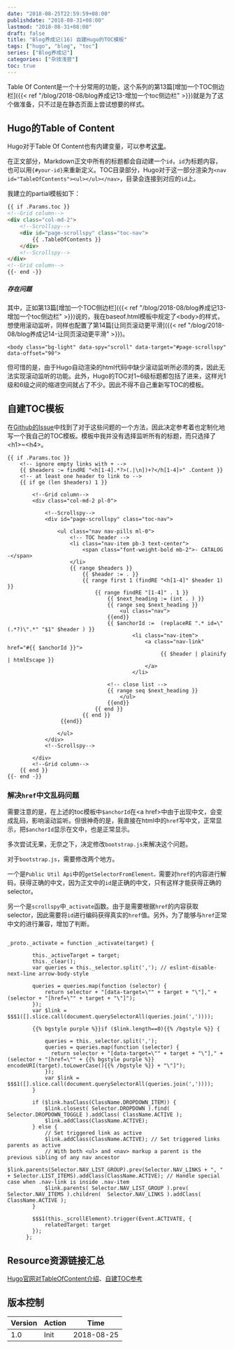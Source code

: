 ```yaml
---
date: "2018-08-25T22:59:59+08:00"
publishdate: "2018-08-31+08:00"
lastmod: "2018-08-31+08:00"
draft: false
title: "Blog养成记(16) 自建Hugo的TOC模板"
tags: ["hugo", "blog", "toc"]
series: ["Blog养成记"]
categories: ["杂技浅尝"]
toc: true
---
```


Table Of Content是一个十分常用的功能，这个系列的第13篇[增加一个TOC侧边栏]({{< ref "/blog/2018-08/blog养成记13-增加一个toc侧边栏" >}})就是为了这个做准备，只不过是在静态页面上尝试想要的样式。

## Hugo的Table of Content

Hugo对于Table Of Content也有内建变量，可以参考[这里](https://gohugo.io/content-management/toc/)。

在正文部分，Markdown正文中所有的标题都会自动建一个`id`，`id`为标题内容，也可以用`{#your-id}`来重新定义。TOC目录部分，Hugo对于这一部分渲染为`<nav id="TableOfContents"><ul></ul></nav>`，目录会连接到对应的`id`上。

我建立的partial模板如下：

```html
{{ if .Params.toc }}
<!--Grid column-->
<div class="col-md-2">
	<!--Scrollspy-->
	<div id="page-scrollspy" class="toc-nav">
		{{ .TableOfContents }}
	</div>
	<!--Scrollspy-->
</div>
<!--Grid column-->
{{- end -}}
```

##### 存在问题

其中，正如第13篇[增加一个TOC侧边栏]({{< ref "/blog/2018-08/blog养成记13-增加一个toc侧边栏" >}})说的，我在baseof.html模板中规定了\<body\>的样式，想使用滚动监听，同样也配置了第14篇[让同页滚动更平滑]({{< ref "/blog/2018-08/blog养成记14-让同页滚动更平滑" >}})。

```
<body class="bg-light" data-spy="scroll" data-target="#page-scrollspy" data-offset="90">
```

但可惜的是，由于Hugo自动渲染的html代码中缺少滚动监听所必须的类，因此无法实现滚动监听的功能。此外，Hugo的TOC对1~6级标题都包括了进来，这样光1级和6级之间的缩进空间就占了不少。因此不得不自己重新写TOC的模板。

## 自建TOC模板

在[Github的Issue](https://github.com/gohugoio/hugo/issues/1778)中找到了对于这些问题的一个方法，因此决定参考着也定制化地写一个我自己的TOC模板。模板中我并没有选择监听所有的标题，而只选择了\<h1\>~\<h4\>。

```
{{ if .Params.toc }}
	<!-- ignore empty links with + -->
	{{ $headers := findRE "<h[1-4].*?>(.|\n])+?</h[1-4]>" .Content }}
	<!-- at least one header to link to -->
	{{ if ge (len $headers) 1 }}

		<!--Grid column-->
		<div class="col-md-2 pl-0">

			<!--Scrollspy-->
			<div id="page-scrollspy" class="toc-nav">
				
				<ul class="nav nav-pills ml-0">
					<!-- TOC header -->
					<li class="nav-item pb-3 text-center">
						<span class="font-weight-bold mb-2">- CATALOG -</span>
					</li>
					{{ range $headers }}
						{{ $header := . }}
						{{ range first 1 (findRE "<h[1-4]" $header 1) }}
							{{ range findRE "[1-4]" . 1 }}
								{{ $next_heading := (int . ) }}
								{{ range seq $next_heading }}
									<ul class="nav">
								{{end}}
								{{ $anchorId :=  (replaceRE ".* id=\"(.*?)\".*" "$1" $header ) }}
										<li class="nav-item">
						 					<a class="nav-link" href="#{{ $anchorId }}">
												 {{ $header | plainify | htmlEscape }}
											</a>
										</li>
						 
								<!-- close list -->
								{{ range seq $next_heading }}
									</ul>
								{{end}}
							{{ end }}
						{{ end }}
				 {{end}}

				</ul>
			</div>
			<!--Scrollspy-->

		</div>
		<!--Grid column-->
	{{ end }}
{{- end -}}
```

### 解决`href`中文乱码问题

需要注意的是，在上述的toc模板中`$anchorId`在\<a href\>中由于出现中文，会变成乱码，影响滚动监听。但很神奇的是，我直接在html中的`href`写中文，正常显示，把`$anchorId`显示在文中，也是正常显示。

多次尝试无果，无奈之下，决定修改`bootstrap.js`来解决这个问题。

对于`bootstrap.js`，需要修改两个地方。

一个是`Public Util Api`中的`getSelectorFromElement。`需要对`href`的内容进行解码，获得正确的中文，因为正文中的`id`是正确的中文，只有这样才能获得正确的selector。

另一个是`scrollspy`中`_activate`函数。由于是需要根据`href`的内容获取selector，因此需要将`id`进行编码获得真实的`href`值。另外，为了能够与`href`正常中文的进行兼容，增加了判断。

```

_proto._activate = function _activate(target) {

        this._activeTarget = target;
        this._clear();
        var queries = this._selector.split(','); // eslint-disable-next-line arrow-body-style

        queries = queries.map(function (selector) {
            return selector + "[data-target=\"" + target + "\"]," + (selector + "[href=\"" + target + "\"]");
        });
        var $link = $$$1([].slice.call(document.querySelectorAll(queries.join(','))));
    
        {{% bgstyle purple %}}if ($link.length==0){{% /bgstyle %}} {
    
            queries = this._selector.split(',');
            queries = queries.map(function (selector) {
              return selector + "[data-target=\"" + target + "\"]," + (selector + "[href=\"" + {{% bgstyle purple %}} encodeURI(target).toLowerCase(){{% /bgstyle %}} + "\"]");
            });
            var $link = $$$1([].slice.call(document.querySelectorAll(queries.join(','))));   
        }
                                
        if ($link.hasClass(ClassName.DROPDOWN_ITEM)) {
            $link.closest( Selector.DROPDOWN ).find( Selector.DROPDOWN_TOGGLE ).addClass( ClassName.ACTIVE );
            $link.addClass(ClassName.ACTIVE);
        } else {
            // Set triggered link as active
            $link.addClass(ClassName.ACTIVE); // Set triggered links parents as active
            // With both <ul> and <nav> markup a parent is the previous sibling of any nav ancestor
            $link.parents(Selector.NAV_LIST_GROUP).prev(Selector.NAV_LINKS + ", " + Selector.LIST_ITEMS).addClass(ClassName.ACTIVE); // Handle special case when .nav-link is inside .nav-item
            $link.parents( Selector.NAV_LIST_GROUP ).prev( Selector.NAV_ITEMS ).children(  Selector.NAV_LINKS ).addClass( ClassName.ACTIVE );
        }
    
        $$$1(this._scrollElement).trigger(Event.ACTIVATE, {
            relatedTarget: target
        });
      };

```


## Resource资源链接汇总

[Hugo官网对TableOfContent介绍](https://gohugo.io/content-management/toc/)、[自建TOC参考](https://github.com/gohugoio/hugo/issues/1778)  

## 版本控制

| Version | Action | Time       |
| ------- | ------ | ---------- |
| 1.0     | Init   | 2018-08-25 |
